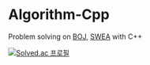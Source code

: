 # Algorithm-Cpp

Problem solving on [BOJ](https://www.acmicpc.net/), [SWEA](https://swexpertacademy.com/) with C++

[![Solved.ac
프로필](http://mazassumnida.wtf/api/generate_badge?boj={bjw0111})](https://solved.ac/{bjw0111})